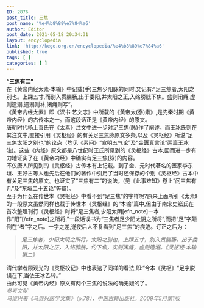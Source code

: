 ```yaml
---
ID: 2876
post_title: 三焦
post_name: '%e4%b8%89%e7%84%a6'
author: Editor
post_date: 2021-05-18 20:34:31
layout: encyclopedia
link: 'http://kege.org.cn/encyclopedia/%e4%b8%89%e7%84%a6'
published: true
tags: [ ]
categories: [ ]
---
```

<div><strong>“三焦有二”</strong></div>
<div></div>
<div>在《黄帝内经太素·本输》中记载(手)三焦少阳脉的同时,又记有:“足三焦者,太阳之别也。上踝五寸,而别入贯腨肠,出于委阳,并太阳之正,入络膀胱下焦。盛则闭癃,虚则遗溺,遗溺则补,闭癃则写”。</div>
<div></div>
<div>《黄帝内经太素》即《汉书·艺文志》中所载的《黄帝太(泰)素》,是先秦时期《黄帝内经》的古传本之一。而这段话正是《黄帝内经》的原文。</div>
<div></div>
<div>唐朝时代杨上善氏在《太素》注文中进一步对足三焦(脉)作了阐述。而王冰氏则在其注文中,直接引用《灵枢经》的有关足三焦脉原文多条,以及《灵枢经》所说“足三焦太阳之别也”的论点（均见《素问》“宣明五气论”及“金匮真言论”两篇王冰注)。这些《内经》原文都是八世纪时王氏所见到的《灵枢经》古本,因而进一步有力地证实了在《黄帝内经》中确实有足三焦(脉)的内容。</div>
<div></div>
<div>不仅唐人所见到的《灵枢经》古传本有上记载。到了金、元时代著名的医家李东垣、王好古等人也先后在他们的著作中引用了当时还保存的个别《灵枢经》古本中有关足三焦的原文。也证实了“三焦有二”的说法。(见《此事难知》卷上“问三焦有几”及“东垣二十五论”等篇)。</div>
<div></div>
<div>至于为什么在传世本《灵枢经》中看不到“足三焦”的字样呢?原来上面所引《太素》的一段原文虽然同样也载于传世本《灵枢经》的“本输”篇中,但由于南宋史崧氏在首次整理刊行《灵枢经》时将“足三焦者,少阳太阴[efn_note]一本作“阳”[/efn_note]之所将,”一段话误书为“三焦者足少阳太阴之所将”,而把“足”字颠倒在“者”字之后。一字之差,遂使后人不复看到“足三焦”的痕迹。订正之后为：</div>
<div></div>
<blockquote>
<div><em>足<span id="easy-footnote-1-247" class="easy-footnote-margin-adjust"></span>三焦者，少阳太阴之所将，太阳之别也，上踝五寸，别入贯腨肠，出于委阳，并太阳之正，入络膀胱，约下焦，实则闭癃，虚则遗溺。《灵枢经·本输第二》</em></div></blockquote>
<div>清代学者顾观光的《灵枢校记》中也表达了同样的看法,即:“今本《灵枢》“足字脱误在下,当依王冰乙转。”</div>
<div></div>
<div>由此可见《黄帝内经》原文有两个三焦的说法的确无疑的了。</div>
<div></div>
<div><span style="color: #808080;"><em>参考文献</em></span></div>
<div><span style="color: #808080;"><em>马继兴著《马继兴医学文集》（p.78），中医古籍出版社，2009年5月第1版</em></span></div>